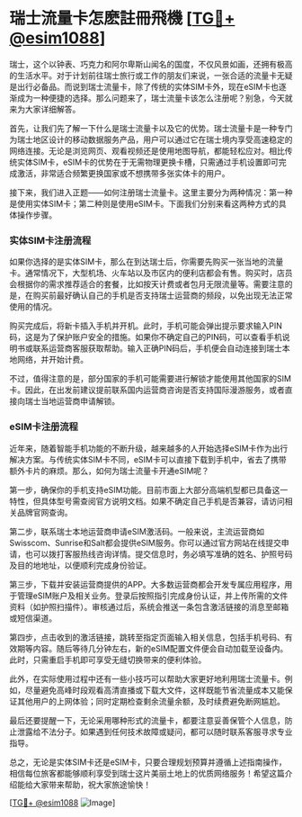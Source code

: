 # 瑞士流量卡怎麽註冊飛機 [[TG💪+ @esim1088](https://t.me/s/esim1088)]

瑞士，这个以钟表、巧克力和阿尔卑斯山闻名的国度，不仅风景如画，还拥有极高的生活水平。对于计划前往瑞士旅行或工作的朋友们来说，一张合适的流量卡无疑是出行必备品。而说到瑞士流量卡，除了传统的实体SIM卡外，现在eSIM卡也逐渐成为一种便捷的选择。那么问题来了，瑞士流量卡该怎么注册呢？别急，今天就来为大家详细解答。

首先，让我们先了解一下什么是瑞士流量卡以及它的优势。瑞士流量卡是一种专门为瑞士地区设计的移动数据服务产品，用户可以通过它在瑞士境内享受高速稳定的网络连接。无论是浏览网页、观看视频还是使用地图导航，都能轻松应对。相比传统实体SIM卡，eSIM卡的优势在于无需物理更换卡槽，只需通过手机设置即可完成激活，非常适合频繁更换国家或不想携带多张实体卡的用户。

接下来，我们进入正题——如何注册瑞士流量卡。这里主要分为两种情况：第一种是使用实体SIM卡；第二种则是使用eSIM卡。下面我们分别来看这两种方式的具体操作步骤。

### 实体SIM卡注册流程

如果你选择的是实体SIM卡，那么在到达瑞士后，你需要先购买一张当地的流量卡。通常情况下，大型机场、火车站以及市区内的便利店都会有售。购买时，店员会根据你的需求推荐适合的套餐，比如按天计费或者包月无限流量等。需要注意的是，在购买前最好确认自己的手机是否支持瑞士运营商的频段，以免出现无法正常使用的情况。

购买完成后，将新卡插入手机并开机。此时，手机可能会弹出提示要求输入PIN码，这是为了保护账户安全的措施。如果你不确定自己的PIN码，可以查看手机说明书或联系运营商客服获取帮助。输入正确PIN码后，手机便会自动连接到瑞士本地网络，并开始计费。

不过，值得注意的是，部分国家的手机可能需要进行解锁才能使用其他国家的SIM卡。因此，在出发前建议提前联系国内运营商咨询是否支持国际漫游服务，或者直接向瑞士当地运营商申请解锁。

### eSIM卡注册流程

近年来，随着智能手机功能的不断升级，越来越多的人开始选择eSIM卡作为出行解决方案。与传统实体SIM卡不同，eSIM卡可以直接下载到手机中，省去了携带额外卡片的麻烦。那么，如何为瑞士流量卡开通eSIM呢？

第一步，确保你的手机支持eSIM功能。目前市面上大部分高端机型都已具备这一特性，但具体型号需查阅官方说明文档。如果不确定自己手机是否兼容，请访问相关品牌官网查询。

第二步，联系瑞士本地运营商申请eSIM激活码。一般来说，主流运营商如Swisscom、Sunrise和Salt都会提供eSIM服务。你可以通过官方网站在线提交申请，也可以拨打客服热线咨询详情。提交信息时，务必填写准确的姓名、护照号码及目的地地址，以便顺利完成身份验证。

第三步，下载并安装运营商提供的APP。大多数运营商都会开发专属应用程序，用于管理eSIM账户及相关业务。登录后按照指引完成身份认证，并上传所需的文件资料（如护照扫描件）。审核通过后，系统会推送一条包含激活链接的消息至邮箱或短信渠道。

第四步，点击收到的激活链接，跳转至指定页面输入相关信息，包括手机号码、有效期等内容。随后等待几分钟左右，新的eSIM配置文件便会自动加载至设备内。此时，只需重启手机即可享受无缝切换带来的便利体验。

此外，在实际使用过程中还有一些小技巧可以帮助大家更好地利用瑞士流量卡。例如，尽量避免高峰时段观看高清直播或下载大文件，这样既能节省流量成本又能保证其他用户的上网体验；同时定期检查剩余流量余额，及时续费避免断网尴尬。

最后还要提醒一下，无论采用哪种形式的流量卡，都要注意妥善保管个人信息，防止泄露给不法分子。如果遇到任何技术故障或疑问，都可以随时联系客服寻求专业指导。

总之，无论是实体SIM卡还是eSIM卡，只要合理规划预算并遵循上述指南操作，相信每位旅客都能够顺利享受到瑞士这片美丽土地上的优质网络服务！希望这篇介绍能给大家带来帮助，祝大家旅途愉快！

[[TG💪+ @esim1088](https://t.me/s/esim1088) ![Image](https://i.postimg.cc/4NQfJmqS/Snipaste-2025-05-13-00-14-12.png)]